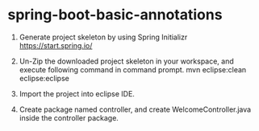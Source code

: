 # spring-boot-basic-annotations
1. Generate project skeleton by using Spring Initializr
   https://start.spring.io/
   
2. Un-Zip the downloaded project skeleton in your workspace, and execute following command in command prompt.
   mvn eclipse:clean eclipse:eclipse

3. Import the project into eclipse IDE.

4. Create package named controller, and create WelcomeController.java inside the controller package.

